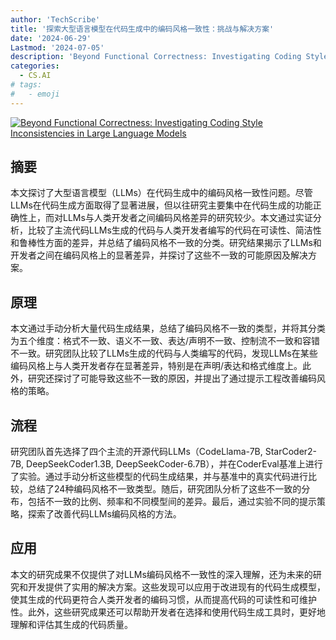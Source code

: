 ```yaml
---
author: 'TechScribe'
title: '探索大型语言模型在代码生成中的编码风格一致性：挑战与解决方案'
date: '2024-06-29'
Lastmod: '2024-07-05'
description: 'Beyond Functional Correctness: Investigating Coding Style Inconsistencies in Large Language Models'
categories:
  - CS.AI
# tags:
#   - emoji
---
```


[![Beyond Functional Correctness: Investigating Coding Style Inconsistencies in Large Language Models](https://arxiv-research-1301205113.cos.ap-guangzhou.myqcloud.com/images/2407.00456v1.pdf_0.jpg)](https://arxiv.org/abs/2407.00456v1)

## 摘要

本文探讨了大型语言模型（LLMs）在代码生成中的编码风格一致性问题。尽管LLMs在代码生成方面取得了显著进展，但以往研究主要集中在代码生成的功能正确性上，而对LLMs与人类开发者之间编码风格差异的研究较少。本文通过实证分析，比较了主流代码LLMs生成的代码与人类开发者编写的代码在可读性、简洁性和鲁棒性方面的差异，并总结了编码风格不一致的分类。研究结果揭示了LLMs和开发者之间在编码风格上的显著差异，并探讨了这些不一致的可能原因及解决方案。<!--more-->

## 原理

本文通过手动分析大量代码生成结果，总结了编码风格不一致的类型，并将其分类为五个维度：格式不一致、语义不一致、表达/声明不一致、控制流不一致和容错不一致。研究团队比较了LLMs生成的代码与人类编写的代码，发现LLMs在某些编码风格上与人类开发者存在显著差异，特别是在声明/表达和格式维度上。此外，研究还探讨了可能导致这些不一致的原因，并提出了通过提示工程改善编码风格的策略。

## 流程

研究团队首先选择了四个主流的开源代码LLMs（CodeLlama-7B, StarCoder2-7B, DeepSeekCoder1.3B, DeepSeekCoder-6.7B），并在CoderEval基准上进行了实验。通过手动分析这些模型的代码生成结果，并与基准中的真实代码进行比较，总结了24种编码风格不一致类型。随后，研究团队分析了这些不一致的分布，包括不一致的比例、频率和不同模型间的差异。最后，通过实验不同的提示策略，探索了改善代码LLMs编码风格的方法。

## 应用

本文的研究成果不仅提供了对LLMs编码风格不一致性的深入理解，还为未来的研究和开发提供了实用的解决方案。这些发现可以应用于改进现有的代码生成模型，使其生成的代码更符合人类开发者的编码习惯，从而提高代码的可读性和可维护性。此外，这些研究成果还可以帮助开发者在选择和使用代码生成工具时，更好地理解和评估其生成的代码质量。